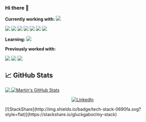 ### Hi there 👋




**Currently working with:**
<a href="https://www.drupal.org/" title="Drupal"><img src="icons/drupal.png" /></a>


<a href="https://www.php.net/" title="PHP"><img src="icons/php.png" /></a>
<a href="https://github.com/" title="GitHub"><img src="icons/github.png" /></a>
<a href="https://gitlab.com/" title="GitLab"><img src="icons/gitlab.png" /></a>
<a href="https://www.mysql.com/" title="MySQL"><img src="icons/mysql.png" /></a>
<a href="https://mariadb.org/" title="MariaDB"><img src="icons/mariadb.png" /></a>
<a href="https://code.visualstudio.com/" title="Visual Studio Code"><img src="icons/vscode.png" /></a>
<a href="https://www.jetbrains.com/phpstorm/" title="PHPStorm"><img src="icons/phpstorm.png" /></a>

**Learning:**
<a href="http://csharp.net/" title="C#"><img src="icons/csharp.png" /></a>

**Previously worked with:**

<a href="https://dotnet.microsoft.com/" title="dotNet"><img src="icons/dotnet.png" /></a>
<a href="http://csharp.net/" title="C#"><img src="icons/csharp.png" /></a>
<a href="https://docs.microsoft.com/en-us/dotnet/visual-basic/" title="Visual Basic"><img src="icons/vbnet.png" /></a>

## &#x1f4c8; GitHub Stats

<a href="https://github.com/gluckgabor/gluckgabor">
  <img align="center" src="https://github-readme-stats.vercel.app/api/top-langs/?username=gluckgabor&hide=java,html&title_color=ffffff&text_color=c9cacc&icon_color=2bbc8a&bg_color=1d1f21" />
</a>
<a href="https://github.com/gluckgabor/gluckgabor">
  <img align="center" src="https://github-readme-stats.vercel.app/api?username=gluckgabor&show_icons=true&line_height=27&count_private=true&title_color=ffffff&text_color=c9cacc&icon_color=2bbc8a&bg_color=1d1f21" alt="Martin's GitHub Stats" />
</a>

 

<p align="center">
	<a href="https://www.linkedin.com/gluckgabor/"><img src="https://img.shields.io/badge/LinkedIn--_.svg?style=social&logo=linkedin" alt="LinkedIn"></a>
</p>
[![StackShare](http://img.shields.io/badge/tech-stack-0690fa.svg?style=flat)](https://stackshare.io/gluckgabor/my-stack)

